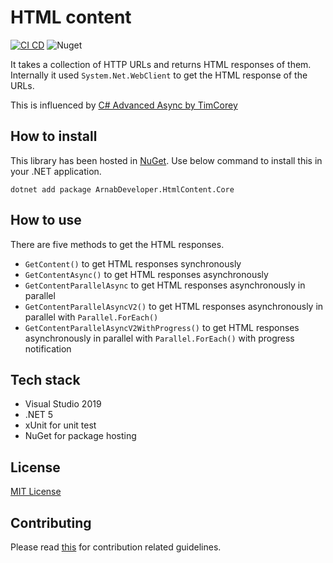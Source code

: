 # HTML content

[![CI CD](https://github.com/Arnab-Developer/ArnabDeveloper.HtmlContent.Core/actions/workflows/ci-cd.yml/badge.svg)](https://github.com/Arnab-Developer/ArnabDeveloper.HtmlContent.Core/actions/workflows/ci-cd.yml)
![Nuget](https://img.shields.io/nuget/v/ArnabDeveloper.HtmlContent.Core)

It takes a collection of HTTP URLs and returns HTML responses of them. Internally
it used `System.Net.WebClient` to get the HTML response of the URLs.

This is influenced by
[C# Advanced Async by TimCorey](https://www.youtube.com/watch?v=ZTKGRJy5P2M)

## How to install

This library has been hosted in 
[NuGet](https://www.nuget.org/packages/ArnabDeveloper.HtmlContent.Core). 
Use below command to install this in your .NET application.

```
dotnet add package ArnabDeveloper.HtmlContent.Core
```

## How to use

There are five methods to get the HTML responses.

- `GetContent()` to get HTML responses synchronously
- `GetContentAsync()` to get HTML responses asynchronously
- `GetContentParallelAsync` to get HTML responses asynchronously in parallel
- `GetContentParallelAsyncV2()` to get HTML responses asynchronously in parallel 
with `Parallel.ForEach()`
- `GetContentParallelAsyncV2WithProgress()` to get HTML responses asynchronously 
in parallel with `Parallel.ForEach()` with progress notification

## Tech stack

- Visual Studio 2019
- .NET 5
- xUnit for unit test
- NuGet for package hosting

## License

[MIT License](https://github.com/Arnab-Developer/ArnabDeveloper.HtmlContent.Core/blob/main/LICENSE)

## Contributing

Please read [this](https://github.com/Arnab-Developer/ArnabDeveloper.HtmlContent.Core/blob/main/CONTRIBUTING.md) 
for contribution related guidelines.
